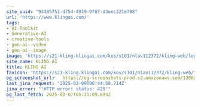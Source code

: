 ```yaml
---
site_uuid: "93385751-d754-4919-9f8f-d3eec321e708"
url: 'https://www.klingai.com/'
tags:
- AI-Toolkit
- Generative-AI
- creative-tools
- gen-ai--video
- gen-ai--image
image: 'https://s21-kling.klingai.com/kos/s101/nlav112372/kling-web/logo-180x180.png'
site_name: KLING AI
title: KLING AI
favicon: 'https://s21-kling.klingai.com/kos/s101/nlav112372/kling-web/favicon.ico'
og_screenshot_url:   https://og-screenshots-prod.s3.amazonaws.com/1366x768/80/false/031ede4e043b47e970e244a088d9c1f6846241652186a15da74a417731da9ef4.jpeg
last_jina_request: '2025-03-09T06:44:58.714Z'
jina_error: "'HTTP error! status: 429'"
og_last_fetch: 2025-03-07T05:21:09.893Z
---
```


